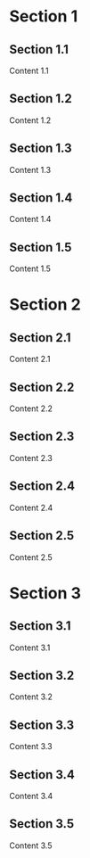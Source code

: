 # Section 1

## Section 1.1
Content 1.1

## Section 1.2
Content 1.2

## Section 1.3
Content 1.3

## Section 1.4
Content 1.4

## Section 1.5
Content 1.5

# Section 2

## Section 2.1
Content 2.1

## Section 2.2
Content 2.2

## Section 2.3
Content 2.3

## Section 2.4
Content 2.4

## Section 2.5
Content 2.5

# Section 3

## Section 3.1
Content 3.1

## Section 3.2
Content 3.2

## Section 3.3
Content 3.3

## Section 3.4
Content 3.4

## Section 3.5
Content 3.5
